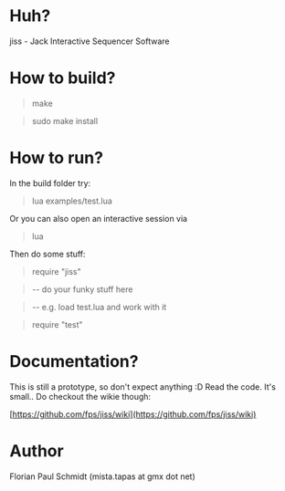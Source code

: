 # Huh?

jiss - Jack Interactive Sequencer Software


# How to build?

> make

> sudo make install

# How to run?

In the build folder try:

> lua examples/test.lua

Or you can also open an interactive session via

> lua

Then do some stuff:

> require "jiss"

> -- do your funky stuff here

> -- e.g. load test.lua and work with it

> require "test"

# Documentation?

This is still a prototype, so don't expect anything :D Read the code. It's small.. Do checkout the wikie though:

[https://github.com/fps/jiss/wiki](https://github.com/fps/jiss/wiki)


# Author

Florian Paul Schmidt (mista.tapas at gmx dot net)

